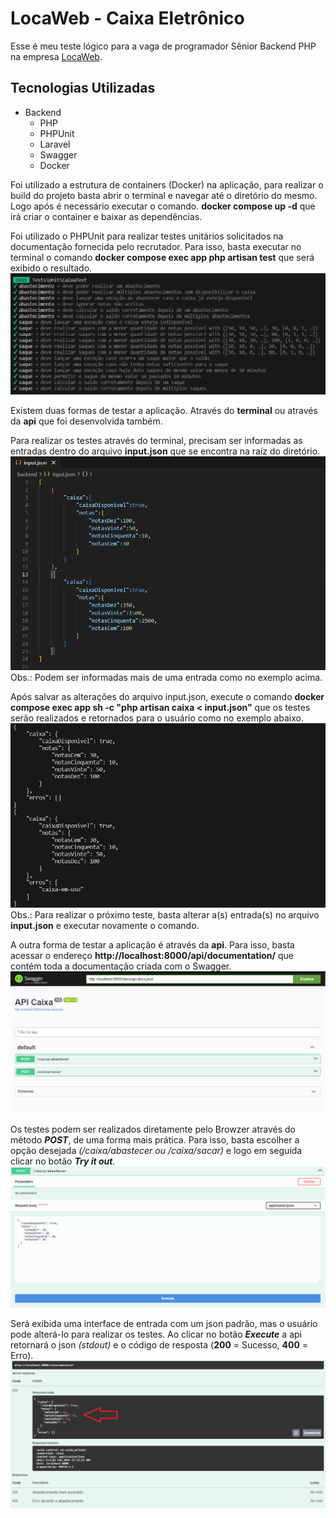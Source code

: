 # LocaWeb - Caixa Eletrônico
Esse é meu teste lógico para a vaga de programador Sênior Backend PHP na empresa [LocaWeb](https://www.locaweb.com.br).

## Tecnologias Utilizadas
-   Backend
    - PHP
    - PHPUnit
    - Laravel
	- Swagger
	- Docker

Foi utilizado a estrutura de containers (Docker) na aplicação, para realizar o build do projeto basta abrir o terminal e navegar até o diretório do mesmo. Logo após é necessário executar o comando. **docker compose up -d** que irá criar o container e baixar as dependências.

Foi utilizado o PHPUnit para realizar testes unitários solicitados na documentação fornecida pelo recrutador. Para isso, basta executar no terminal o comando **docker compose exec app php artisan test** que será exibido o resultado.
![](assets/tests.png "")

Existem duas formas de testar a aplicação. Através do **terminal** ou através da **api** que foi desenvolvida também. 

Para realizar os testes através do terminal, precisam ser informadas as entradas dentro do arquivo **input.json** que se encontra na raíz do diretório.![](assets/input.png "")Obs.: Podem ser informadas mais de uma entrada como no exemplo acima.

Após salvar as alterações do arquivo input.json, execute o comando **docker compose exec app sh -c "php artisan caixa < input.json"** que os testes serão realizados e retornados para o usuário como no exemplo abaixo.
![](assets/output.png "")
Obs.: Para realizar o próximo teste, basta alterar a(s) entrada(s) no arquivo **input.json** e executar novamente o comando.

A outra forma de testar a aplicação é através da **api**. Para isso, basta acessar o endereço **http://localhost:8000/api/documentation/** que contém toda a documentação criada com o Swagger.
![](assets/api.png "")

Os testes podem ser realizados diretamente pelo Browzer através do método ***POST***, de uma forma mais prática. Para isso, basta escolher a opção desejada *(/caixa/abastecer ou /caixa/sacar)* e logo em seguida clicar no botão ***Try it out***.
![](assets/api_input.png "")

Será exibida uma interface de entrada com um json padrão, mas o usuário pode alterá-lo para realizar os testes. Ao clicar no botão ***Execute*** a api retornará o json *(stdout)* e o código de resposta (**200** = Sucesso, **400** = Erro).
![](assets/api_output.png "")

